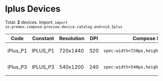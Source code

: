 # Iplus Devices

Total: **2** devices. Import: `import se.premex.compose.preview.device.catalog.android.Iplus`

| Code | Constant | Resolution | DPI | Compose Spec | Preview Usage |
|------|----------|------------|-----|-------------|---------------|
| iPlus_P1 | IPLUS_P1 | 720x1440 | 320 | `spec:width=720px,height=1440px,dpi=320` | `@Preview(device = Iplus.IPLUS_P1)` |
| iPlus_P3 | IPLUS_P3 | 540x1200 | 240 | `spec:width=540px,height=1200px,dpi=240` | `@Preview(device = Iplus.IPLUS_P3)` |

<!-- Generated automatically. Do not edit manually. -->
